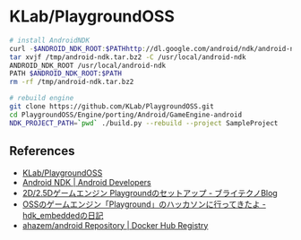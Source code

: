 # KLab/PlaygroundOSS

``` sh
# install AndroidNDK
curl -$ANDROID_NDK_ROOT:$PATHhttp://dl.google.com/android/ndk/android-ndk-r9-linux-x86_64.tar.bz2 > /tmp/android-ndk.tar.bz2
tar xvjf /tmp/android-ndk.tar.bz2 -C /usr/local/android-ndk
ANDROID_NDK_ROOT /usr/local/android-ndk
PATH $ANDROID_NDK_ROOT:$PATH
rm -rf /tmp/android-ndk.tar.bz2

# rebuild engine
git clone https://github.com/KLab/PlaygroundOSS.git
cd PlaygroundOSS/Engine/porting/Android/GameEngine-android
NDK_PROJECT_PATH=`pwd` ./build.py --rebuild --project SampleProject                                                                                                                                    
```

## References

- [KLab/PlaygroundOSS](https://github.com/KLab/PlaygroundOSS.git)
- [Android NDK | Android Developers](https://developer.android.com/tools/sdk/ndk/index.html)
- [2D/2.5Dゲームエンジン Playgroundのセットアップ - ブライテクノBlog](http://brightechno.com/blog/archives/150)
- [OSSのゲームエンジン「Playground」のハッカソンに行ってきたよ - hdk\_embeddedの日記](http://d.hatena.ne.jp/hdk_embedded/20131106/1383681073)
- [ahazem/android Repository | Docker Hub Registry](https://registry.hub.docker.com/u/ahazem/android/dockerfile/)

